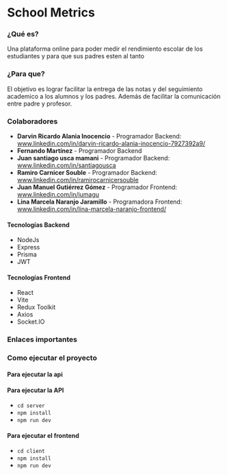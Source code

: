 # School Metrics

### ¿Qué es?

Una plataforma online para poder medir el rendimiento escolar de los estudiantes y para que sus padres esten al tanto
### ¿Para que?
El objetivo es lograr facilitar la entrega de las notas y del seguimiento academico a los alumnos y los padres. Además de facilitar la comunicación entre padre y profesor.

### Colaboradores
- **Darvin Ricardo Alania Inocencio** - Programador Backend: www.linkedin.com/in/darvin-ricardo-alania-inocencio-7927392a9/
- **Fernando Martínez** - Programador Backend
- **Juan santiago usca mamani** - Programador Backend: www.linkedin.com/in/santiagousca
- **Ramiro Carnicer Souble** - Programador Backend: www.linkedin.com/in/ramirocarnicersouble
- **Juan Manuel Gutiérrez Gómez** - Programador Frontend: www.linkedin.com/in/jumagu
- **Lina Marcela Naranjo Jaramillo** - Programadora Frontend: www.linkedin.com/in/lina-marcela-naranjo-frontend/
#### Tecnologías Backend
- NodeJs
- Express
- Prisma 
- JWT
#### Tecnologías Frontend
- React
- Vite
- Redux Toolkit
- Axios
- Socket.IO

### Enlaces importantes

### Como ejecutar el proyecto

#### Para ejecutar la api

#### Para ejecutar la API

- ```cd server```
- ```npm install```
- ```npm run dev```

#### Para ejecutar el frontend
- ```cd client```
- ```npm install```
- ```npm run dev```
